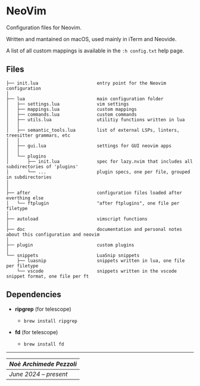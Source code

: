 # NeoVim

Configuration files for Neovim.

Written and mantained on macOS, used mainly in iTerm and Neovide.

A list of all custom mappings is available in the `:h config.txt` help page.


## Files

```
├── init.lua                      entry point for the Neovim configuration
│
├── lua                           main configuration folder
│   ├── settings.lua              vim settings
│   ├── mappings.lua              custom mappings
│   ├── commands.lua              custom commands
│   ├── utils.lua                 utilitiy functions written in lua
│   │
│   ├── semantic_tools.lua        list of external LSPs, linters, treesitter grammars, etc
│   │
│   ├── gui.lua                   settings for GUI neovim apps
│   │
│   └── plugins
│       ├── init.lua              spec for lazy.nvim that includes all subdirectories of 'plugins'
│       └── ...                   plugin specs, one per file, grouped in subdirectories
│
│
├── after                         configuration files loaded after everthing else
│   └── ftplugin                  "after ftplugins", one file per filetype
│
├── autoload                      vimscript functions
│
├── doc                           documentation and personal notes about this configuration and neovim
│
├── plugin                        custom plugins
│
└── snippets                      LuaSnip snippets
    ├── luasnip                   snippets written in lua, one file per filetype
    └── vscode                    snippets written in the vscode snippet format, one file per ft
```


## Dependencies


- **ripgrep** (for telescope)
    - `brew install ripgrep`

- **fd** (for telescope)
    - `brew install fd`


---

| *Noè Archimede Pezzoli* |
| ------------------------ |
| *June 2024 – present*   |
